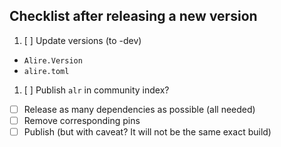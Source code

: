 ## Checklist after releasing a new version

1. [ ] Update versions (to -dev)
  - `Alire.Version`
  - `alire.toml`
1. [ ] Publish `alr` in community index?
  - [ ] Release as many dependencies as possible (all needed)
  - [ ] Remove corresponding pins
  - [ ] Publish (but with caveat? It will not be the same exact build)